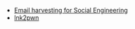 * [Email harvesting for Social Engineering](https://dericksiby94.medium.com/email-harvesting-for-social-engineering-29a3519cb202)
* [lnk2pwn](https://medium.com/secjuice/pwned-by-a-shortcut-b21473970944)
